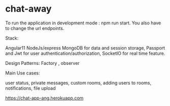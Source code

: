 # chat-away

To run the application in development mode : npm run start.
You also have to change the url endpoints.

Stack:

Angular11
NodeJs/express
MongoDB for data and session storage,
Passport and Jwt for user authentication/authorization,
SocketIO for real time feature.

Design Patterns:
Factory , observer

Main Use cases:

user status,
private messages, 
custom rooms,
adding users to rooms,
notifications,
file upload

https://chat-app-ang.herokuapp.com
